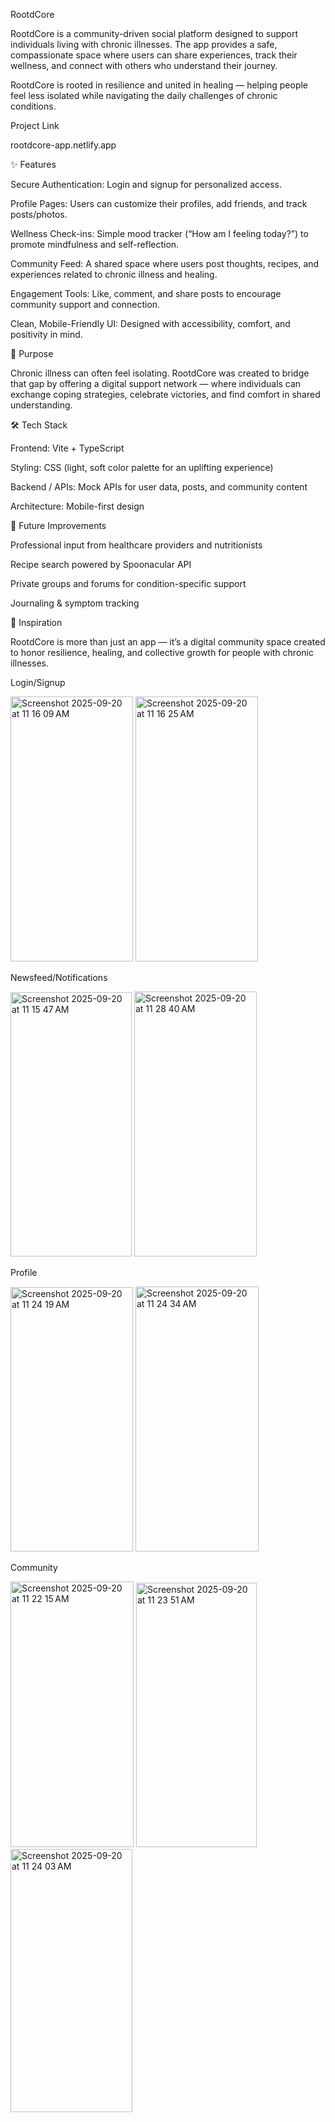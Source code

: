 RootdCore

RootdCore is a community-driven social platform designed to support individuals living with chronic illnesses. The app provides a safe, compassionate space where users can share experiences, track their wellness, and connect with others who understand their journey.

RootdCore is rooted in resilience and united in healing — helping people feel less isolated while navigating the daily challenges of chronic conditions.


Project Link 

rootdcore-app.netlify.app

✨ Features

Secure Authentication: Login and signup for personalized access.

Profile Pages: Users can customize their profiles, add friends, and track posts/photos.

Wellness Check-ins: Simple mood tracker (“How am I feeling today?”) to promote mindfulness and self-reflection.

Community Feed: A shared space where users post thoughts, recipes, and experiences related to chronic illness and healing.

Engagement Tools: Like, comment, and share posts to encourage community support and connection.

Clean, Mobile-Friendly UI: Designed with accessibility, comfort, and positivity in mind.

🌱 Purpose

Chronic illness can often feel isolating. RootdCore was created to bridge that gap by offering a digital support network — where individuals can exchange coping strategies, celebrate victories, and find comfort in shared understanding.

🛠️ Tech Stack

Frontend: Vite + TypeScript

Styling: CSS (light, soft color palette for an uplifting experience)

Backend / APIs: Mock APIs for user data, posts, and community content

Architecture: Mobile-first design

🚀 Future Improvements

Professional input from healthcare providers and nutritionists

Recipe search powered by Spoonacular API

Private groups and forums for condition-specific support

Journaling & symptom tracking

📖 Inspiration

RootdCore is more than just an app — it’s a digital community space created to honor resilience, healing, and collective growth for people with chronic illnesses.

Login/Signup

<img width="196" height="424" alt="Screenshot 2025-09-20 at 11 16 09 AM" src="https://github.com/user-attachments/assets/c51169e9-6ffb-4db9-99c7-786ef2ff09f6" />
<img width="196" height="424" alt="Screenshot 2025-09-20 at 11 16 25 AM" src="https://github.com/user-attachments/assets/f89459bd-7876-4b8f-a929-e15ccc933646" />





Newsfeed/Notifications

<img width="194" height="423" alt="Screenshot 2025-09-20 at 11 15 47 AM" src="https://github.com/user-attachments/assets/64380b27-1a63-4bd1-a420-208ba5b19bb4" />
<img width="196" height="424" alt="Screenshot 2025-09-20 at 11 28 40 AM" src="https://github.com/user-attachments/assets/c860e767-4675-4e05-8404-d20c191d25f6" />


Profile

<img width="196" height="423" alt="Screenshot 2025-09-20 at 11 24 19 AM" src="https://github.com/user-attachments/assets/e0f67edb-7851-4f85-8362-dfebb70aea19" />
<img width="197" height="424" alt="Screenshot 2025-09-20 at 11 24 34 AM" src="https://github.com/user-attachments/assets/49cbdd6e-ae40-4959-888e-7a5e5e0b79f6" />




Community

<img width="197" height="425" alt="Screenshot 2025-09-20 at 11 22 15 AM" src="https://github.com/user-attachments/assets/8e4e300d-c38c-4cb6-bc23-7cf894cff47a" />
<img width="193" height="423" alt="Screenshot 2025-09-20 at 11 23 51 AM" src="https://github.com/user-attachments/assets/011d69eb-04b9-4aa6-92a9-a4f427d71704" />
<img width="195" height="421" alt="Screenshot 2025-09-20 at 11 24 03 AM" src="https://github.com/user-attachments/assets/322ce8e4-4f97-4cd8-95d7-3582ba628787" />










